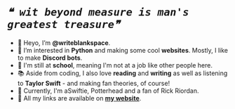 # *`❝ wit beyond measure is man's greatest treasure❞`*

- 👋 Heyo, I’m **@writeblankspace**.
- 👀 I’m interested in **Python** and making some cool **websites**. Mostly, I like to make **Discord bots**.
- 🏢 I'm still at **school**, meaning I'm not at a job like other people here.
- 📚 Aside from coding, I also love **reading** and **writing** as well as listening to **Taylor Swift** - and making fan theories, of course!
- 🔰 Currently, I'm aSwiftie, Potterhead and a fan of Rick Riordan.
- 🔗 All my links are available on **[my website](https://anotherrr.web.app/)**.

<!---
jeanenchanted/jeanenchanted is a ✨ special ✨ repository because its `README.md` (this file) appears on your GitHub profile.
You can click the Preview link to take a look at your changes.
--->
